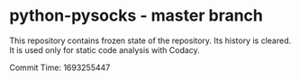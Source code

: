 # python-pysocks - master branch

This repository contains frozen state of the repository.
Its history is cleared. It is used only for static code
analysis with Codacy.

Commit Time: 1693255447